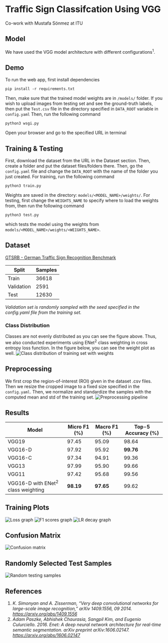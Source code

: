 # Traffic Sign Classifcation Using VGG
Co-work with Mustafa Sönmez at ITU

## Model
We have used the VGG model architecture with different configurations<sup>1</sup>.


## Demo
To run the web app, first install dependencies
```
pip install -r requirements.txt
```
Then, make sure that the trained model weights are in `/models/` folder. If you wish to upload images from testing set and see the ground-truth labels, then put the `Test.csv` file in the directory specified in `DATA_ROOT` variable in `config.yaml`
Then, run the following command
```
python3 wsgi.py
```
Open your browser and go to the specified URL in terminal

## Training & Testing
First, download the dataset from the URL in the Dataset section. Then, create a folder and put the dataset files/folders there. Then, go the `config.yaml` file and change the `DATA_ROOT` with the name of the folder you just created.
For training, run the following command
```
python3 train.py
```
Weights are saved in the directory: `models/<MODEL_NAME>/weights/`. For testing, first change the `WEIGHTS_NAME` to specify where to load the weights from, then run the following command
```
python3 test.py
```
which tests the model using the weights from `models/<MODEL_NAME>/weights/<WEIGHTS_NAME>`.
## Dataset

[GTSRB - German Traffic Sign Recognition Benchmark](https://www.kaggle.com/datasets/meowmeowmeowmeowmeow/gtsrb-german-traffic-sign)

| Split | Samples |
| ----------- | ----------- |
| Train | 36618 |
| Validation | 2591 |
| Test | 12630 |

*Validation set is randomly sampled with the seed specified in the config.yaml file from the training set.*

### Class Distribution
Classes are not evenly distributed as you can see the figure above. Thus, we also conducted experiments using ENet<sup>2</sup> class weighting in cross entropy loss function. In the figure below, you can see the weight plot as well.
![Class distribution of training set with weights](images/dataset_dist_with_class_weights.png)

## Preprocessing
We first crop the region-of-interest (ROI) given in the dataset .csv files. Then we resize the cropped image to a fixed size specified in the `config.yaml`. Then, we normalize and standardize the samples with the computed mean and std of the training set.
![Preprocessing pipeline](images/preprocess.png)

## Results
| Model                                         | Micro F1 (%) | Macro F1 (%) | Top-5 Accuracy (%) |
|-----------------------------------------------|--------------|--------------|--------------------|
| VGG19                                         | 97.45        | 95.09        | 98.64              |
| VGG16-D                                       | 97.92        | 95.92        | **99.76**          |
| VGG16-C                                       | 97.34        | 94.91        | 99.36              |
| VGG13                                         | 97.99        | 95.90        | 99.66              |
| VGG11                                         | 97.42        | 95.68        | 99.56              |
| VGG16-D with ENet<sup>2</sup> class weighting | **98.19**    | **97.65**    | 99.62              |

## Training Plots
![Loss graph](images/losses.png)
![F1 scores graph](images/f1_scores.png)
![LR decay graph](images/lr_decay.png)
## Confusion Matrix
![Confusion matrix](images/cm.png)
## Randomly Selected Test Samples
![Random testing samples](images/test_samples.png)

## References
1. *K. Simonyan and A. Zisserman, “Very deep convolutional networks for large-scale image recognition,” arXiv 1409.1556, 09 2014. https://arxiv.org/abs/1409.1556*
2. *Adam Paszke, Abhishek Chaurasia, Sangpil Kim, and Eugenio Culurciello. 2016. Enet: A deep neural network architecture for real-time semantic segmentation. arXiv preprint arXiv:1606.02147. https://arxiv.org/abs/1606.02147*
